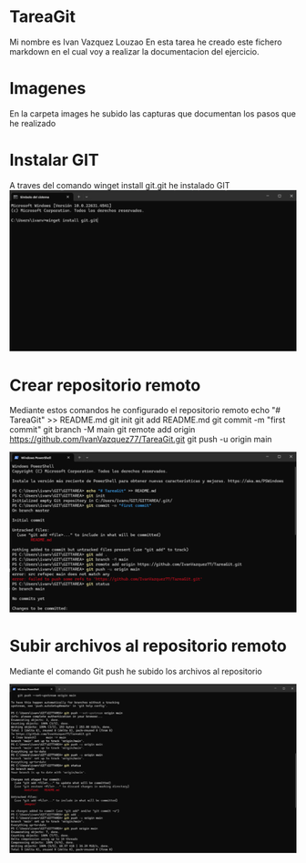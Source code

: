 ﻿# TareaGit
Mi nombre es Ivan Vazquez Louzao En esta tarea he creado este fichero markdown en el cual voy a realizar la documentacion del ejercicio.

# Imagenes
En la carpeta images he subido las capturas que documentan los pasos que he realizado

# Instalar GIT
A traves del comando winget install git.git he instalado GIT
![Comando para instalar Git](images/install.png)


# Crear repositorio remoto
Mediante estos comandos he configurado el repositorio remoto
echo "# TareaGit" >> README.md
git init
git add README.md
git commit -m "first commit"
git branch -M main
git remote add origin https://github.com/IvanVazquez77/TareaGit.git
git push -u origin main

![Comando para crear repositorio remoto](images/1.png)

#  Subir archivos al repositorio remoto
Mediante el comando Git push he subido los archivos al repositorio

![Comando para subir archivos al repositorio](images/subir.png)
